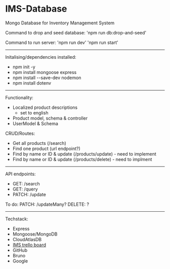 # IMS-Database
Mongo Database for Inventory Management System

Command to drop and seed database:
'npm run db:drop-and-seed'

Command to run server:
'npm run dev'
'npm run start'

---
Initalising/dependencies installed:
- npm init -y
- npm install mongoose express
- npm install --save-dev nodemon
- npm install dotenv

----
Functionality:
- Localized product descriptions
    - set to english
- Product model, schema & controller
- UserModel & Schema

CRUD/Routes:
- Get all products (/search)
- Find one product (url endpoint?)
- Find by name or ID & update (/products/update) - need to implement
- Find by name or ID & update (/products/delete) - need to implment

---
API endpoints:
- GET: /search
- GET: /query
- PATCH: /update

To do:
PATCH: /updateMany?
DELETE: ?


---
Techstack:
- Express
- Mongoose/MongoDB
- CloudAtlasDB
- [IMS trello board](https://trello.com/b/RkNm85hb)
- GitHub
- Bruno
- Google
